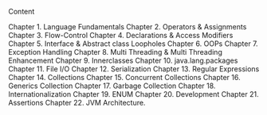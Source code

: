 Content

Chapter 1. Language Fundamentals
Chapter 2. Operators & Assignments
Chapter 3. Flow-Control
Chapter 4. Declarations & Access Modifiers
Chapter 5. Interface & Abstract class Loopholes
Chapter 6. OOPs
Chapter 7. Exception Handling
Chapter 8. Multi Threading & Multi Threading Enhancement
Chapter 9. Innerclasses
Chapter 10. java.lang.packages
Chapter 11. File I/O
Chapter 12. Serialization
Chapter 13. Regular Expressions
Chapter 14. Collections
Chapter 15. Concurrent Collections
Chapter 16. Generics Collection
Chapter 17. Garbage Collection
Chapter 18. Internationalization
Chapter 19. ENUM
Chapter 20. Development
Chapter 21. Assertions
Chapter 22. JVM Architecture.

